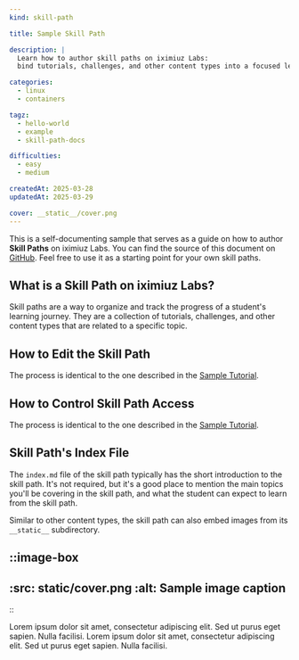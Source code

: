 ```yaml
---
kind: skill-path

title: Sample Skill Path

description: |
  Learn how to author skill paths on iximiuz Labs:
  bind tutorials, challenges, and other content types into a focused learning experience.

categories:
  - linux
  - containers

tagz:
  - hello-world
  - example
  - skill-path-docs

difficulties:
  - easy
  - medium

createdAt: 2025-03-28
updatedAt: 2025-03-29

cover: __static__/cover.png
---
```


This is a self-documenting sample that serves as a guide on how to author **Skill Paths** on iximiuz Labs.
You can find the source of this document on [GitHub](https://github.com/iximiuz/labs-content-samples/tree/main/sample-skill-path).
Feel free to use it as a starting point for your own skill paths.

## What is a Skill Path on iximiuz Labs?

Skill paths are a way to organize and track the progress of a student's learning journey.
They are a collection of tutorials, challenges, and other content types that are related to a specific topic.

## How to Edit the Skill Path

The process is identical to the one described in the [Sample Tutorial](/tutorials/sample-tutorial).

## How to Control Skill Path Access

The process is identical to the one described in the [Sample Tutorial](/tutorials/sample-tutorial).

## Skill Path's Index File

The `index.md` file of the skill path typically has the short introduction to the skill path.
It's not required, but it's a good place to mention the main topics you'll be covering in the skill path,
and what the student can expect to learn from the skill path.

Similar to other content types, the skill path can also embed images from its `__stаtic__` subdirectory.

::image-box
---
:src: __static__/cover.png
:alt: Sample image caption
---
::

Lorem ipsum dolor sit amet, consectetur adipiscing elit. Sed ut purus eget sapien. Nulla facilisi.
Lorem ipsum dolor sit amet, consectetur adipiscing elit. Sed ut purus eget sapien. Nulla facilisi.

